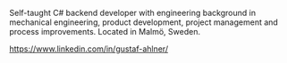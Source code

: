 Self-taught C# backend developer with engineering background in mechanical engineering, product development, project management and process improvements. Located in Malmö, Sweden.

https://www.linkedin.com/in/gustaf-ahlner/
